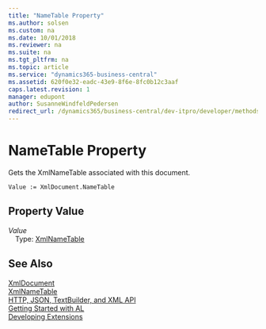 ```yaml
---
title: "NameTable Property"
ms.author: solsen
ms.custom: na
ms.date: 10/01/2018
ms.reviewer: na
ms.suite: na
ms.tgt_pltfrm: na
ms.topic: article
ms.service: "dynamics365-business-central"
ms.assetid: 620f0e32-eadc-43e9-8f6e-8fc0b12c3aaf
caps.latest.revision: 1
manager: edupont
author: SusanneWindfeldPedersen
redirect_url: /dynamics365/business-central/dev-itpro/developer/methods-auto/library
---
```

<!--This topic is deprected, see redirection URL-->

 

# NameTable Property
Gets the XmlNameTable associated with this document.  
```  
Value := XmlDocument.NameTable  
```  
## Property Value
*Value*  
&emsp;Type: [XmlNameTable](xmlnametable-class.md)  
  
## See Also
[XmlDocument](xmldocument-class.md)  
[XmlNameTable](xmlnametable-class.md)  
[HTTP, JSON, TextBuilder, and XML API](../devenv-restapi-overview.md)  
[Getting Started with AL](../devenv-get-started.md)  
[Developing Extensions](../devenv-dev-overview.md)  
